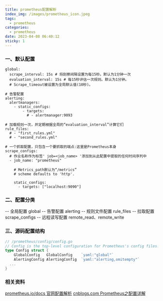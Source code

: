 ```yaml
---
title: prometheus配置解析
index_img: /images/prometheus_icon.jpeg
tags:
  - prometheus
categories:
  - prometheus
date: 2023-04-08 06:40:12
sticky: 1
---
```


### 一、默认配置

```
global:
  scrape_interval: 15s # 将刮擦间隔设置为每15秒。默认为1分钟一次
  evaluation_interval: 15s # 每15秒评估一次规则。默认为1分钟。
  # Scrape_timeout被设置为全局默认值(10秒)。

# 告警配置
alerting:
  alertmanagers:
    - static_configs:
        - targets:
          # - alertmanager:9093

# 加载规则一次，并定期根据全局的“evaluation_interval”计算它们
rule_files:
  # - "first_rules.yml"
  # - "second_rules.yml"

# 一个抓取配置，只包含一个要抓取的端点:这里是Prometheus本身
scrape_configs:
  # 作业名称作为标签' job=<job_name> '添加到从此配置中提取的任何时间序列中
  - job_name: "prometheus"

    # Metrics_path默认为“/metrics”
    # scheme defaults to 'http'.

    static_configs:
      - targets: ["localhost:9090"]
```

### 二、配置分类

-- 全局配置 global
-- 告警配置 alerting
-- 规则文件配置 rule_files
-- 拉取配置 scrape_configs
-- 远程读写配置 remote_read、remote_write

### 三、源码配置结构

``` go 
// /prometheus/config/config.go
// Config is the top-level configuration for Prometheus's config files.
type Config struct {
	GlobalConfig   GlobalConfig    `yaml:"global"`
	AlertingConfig AlertingConfig  `yaml:"alerting,omitempty"`
  ...
}
```

### 相关资料

[prometheus.io/docs 官网配置解析](https://prometheus.io/docs/prometheus/latest/configuration/configuration/)
[cnblogs.com Prometheus之配置详解](https://www.cnblogs.com/wangguishe/p/15598120.html)